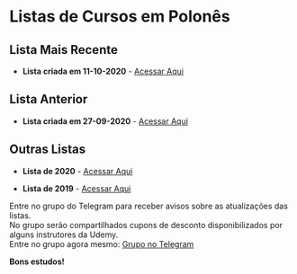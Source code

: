 # Listas de Cursos em Polonês

## Lista Mais Recente

  - **Lista criada em 11-10-2020** - [Acessar Aqui](https://github.com/ProgramacaoPratica/CursosUdemy/blob/master/Cursos%20em%20Polon%C3%AAs/2020/Listas/27%20-%20Lista%20-%2011-10-2020.md)

## Lista Anterior
  
  - **Lista criada em 27-09-2020** - [Acessar Aqui](https://github.com/ProgramacaoPratica/CursosUdemy/blob/master/Cursos%20em%20Polon%C3%AAs/2020/Listas/26%20-%20Lista%20-%2027-09-2020.md)
  
  ## Outras Listas
  
   - **Lista de 2020** - [Acessar Aqui](https://github.com/ProgramacaoPratica/CursosUdemy/tree/master/Cursos%20em%20Polon%C3%AAs/2020)
  
   - **Lista de 2019** - [Acessar Aqui](https://github.com/ProgramacaoPratica/CursosUdemy/tree/master/Cursos%20em%20Polon%C3%AAs/2019)

Entre no grupo do Telegram para receber avisos sobre as atualizações das listas.  
No grupo serão compartilhados cupons de desconto disponibilizados por alguns instrutores da Udemy.  
Entre no grupo agora mesmo: [Grupo no Telegram](http://bit.ly/2UvKbVX)

**Bons estudos!**
